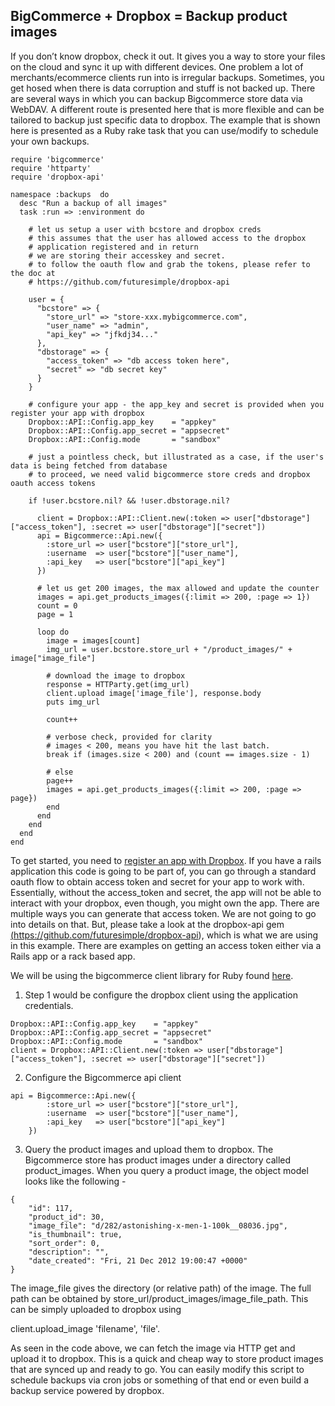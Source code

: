 ## BigCommerce + Dropbox = Backup product images

If you don’t know dropbox, check it out. It gives you a way to store your files on the cloud and sync it up with different devices. One problem a lot of merchants/ecommerce clients run into is irregular backups. Sometimes, you get hosed when there is data corruption and stuff is not backed up. There are several ways in which you can backup Bigcommerce store data via WebDAV. A different route is presented here that is more flexible and can be tailored to backup just specific data to dropbox. The example that is shown here is presented as a Ruby rake task that you can use/modify to schedule your own backups.

```
require 'bigcommerce'
require 'httparty'
require 'dropbox-api'
 
namespace :backups  do
  desc "Run a backup of all images"
  task :run => :environment do
 
    # let us setup a user with bcstore and dropbox creds
    # this assumes that the user has allowed access to the dropbox 
    # application registered and in return 
    # we are storing their accesskey and secret.
    # to follow the oauth flow and grab the tokens, please refer to the doc at 
    # https://github.com/futuresimple/dropbox-api
 
    user = {
      "bcstore" => {
        "store_url" => "store-xxx.mybigcommerce.com",
        "user_name" => "admin",
        "api_key" => "jfkdj34..."
      },
      "dbstorage" => {
        "access_token" => "db access token here", 
        "secret" => "db secret key"
      }
    }
 
    # configure your app - the app_key and secret is provided when you register your app with dropbox
    Dropbox::API::Config.app_key    = "appkey"
    Dropbox::API::Config.app_secret = "appsecret"
    Dropbox::API::Config.mode       = "sandbox"
 
    # just a pointless check, but illustrated as a case, if the user's data is being fetched from database
    # to proceed, we need valid bigcommerce store creds and dropbox oauth access tokens
 
    if !user.bcstore.nil? && !user.dbstorage.nil?
      
      client = Dropbox::API::Client.new(:token => user["dbstorage"]["access_token"], :secret => user["dbstorage"]["secret"])
      api = Bigcommerce::Api.new({
        :store_url => user["bcstore"]["store_url"],
        :username  => user["bcstore"]["user_name"],
        :api_key   => user["bcstore"]["api_key"]
      })
 
      # let us get 200 images, the max allowed and update the counter
      images = api.get_products_images({:limit => 200, :page => 1})
      count = 0
      page = 1
 
      loop do
        image = images[count]
        img_url = user.bcstore.store_url + "/product_images/" + image["image_file"]
 
        # download the image to dropbox
        response = HTTParty.get(img_url)
        client.upload image['image_file'], response.body
        puts img_url
 
        count++
 
        # verbose check, provided for clarity
        # images < 200, means you have hit the last batch.
        break if (images.size < 200) and (count == images.size - 1)
 
        # else
        page++
        images = api.get_products_images({:limit => 200, :page => page})
        end
      end
    end
  end
end
```
To get started, you need to <a href="https://www.dropbox.com/developers/apps" title="create an app with dropbox" target="_blank">register an app with Dropbox</a>. If you have a rails application this code is going to be part of, you can go through a standard oauth flow to obtain access token and secret for your app to work with. Essentially, without the access_token and secret, the app will not be able to interact with your dropbox, even though, you might own the app. There are multiple ways you can generate that access token. We are not going to go into details on that. But, please take a look at the dropbox-api gem <a href="https://github.com/futuresimple/dropbox-api" title="dropbox-api" target="_blank">(<a href="https://github.com/futuresimple/dropbox-api">https://github.com/futuresimple/dropbox-api</a></a>), which is what we are using in this example. There are examples on getting an access token either via a Rails app or a rack based app.

We will be using the bigcommerce client library for Ruby found <a href="https://github.com/saranyan/bigcommerce-api-ruby" title="bigcommerce api ruby" target="_blank">here</a>.

1. Step 1 would be configure the dropbox client using the application credentials.

```
Dropbox::API::Config.app_key    = "appkey"
Dropbox::API::Config.app_secret = "appsecret"
Dropbox::API::Config.mode       = "sandbox" 
client = Dropbox::API::Client.new(:token => user["dbstorage"]["access_token"], :secret => user["dbstorage"]["secret"])
```
2. Configure the Bigcommerce api client
```
api = Bigcommerce::Api.new({
        :store_url => user["bcstore"]["store_url"],
        :username  => user["bcstore"]["user_name"],
        :api_key   => user["bcstore"]["api_key"]
    })
```
3. Query the product images and upload them to dropbox. The Bigcommerce store has product images under a directory called product_images. When you query a product image, the object model looks like the following -

```
{
    "id": 117,
    "product_id": 30,
    "image_file": "d/282/astonishing-x-men-1-100k__08036.jpg",
    "is_thumbnail": true,
    "sort_order": 0,
    "description": "",
    "date_created": "Fri, 21 Dec 2012 19:00:47 +0000"
}
```
The image_file gives the directory (or relative path) of the image. The full path can be obtained by store_url/product_images/image_file_path. This can be simply uploaded to dropbox using 

  client.upload_image 'filename', 'file'. 

As seen in the code above, we can fetch the image via HTTP get and upload it to dropbox.
This is a quick and cheap way to store product images that are synced up and ready to go. You can easily modify this script to schedule backups via cron jobs or something of that end or even build a backup service powered by dropbox. 

